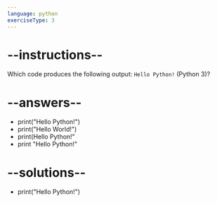 ```yaml
---
language: python
exerciseType: 3
---
```


# --instructions--

Which code produces the following output: `Hello Python!` (Python 3)?

# --answers--

- print("Hello Python!")
- print("Hello World!")
- print(Hello Python!"
- print "Hello Python!"

# --solutions--

- print("Hello Python!")
